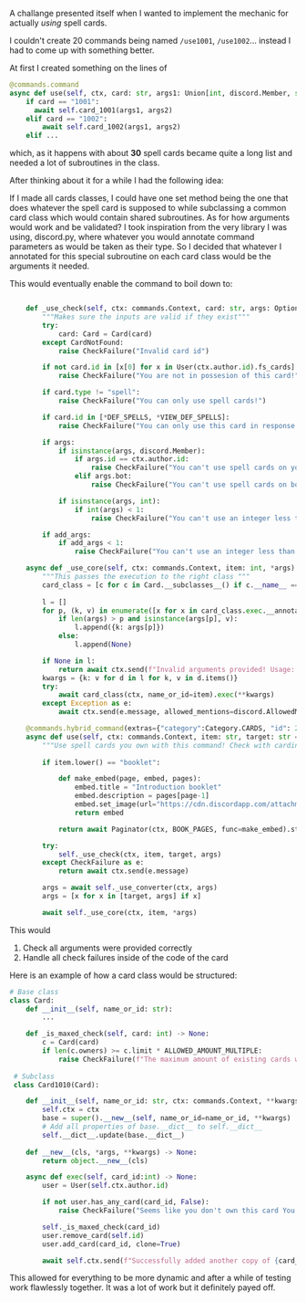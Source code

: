 A challange presented itself when I wanted to implement the mechanic for actually *using* spell cards.

I couldn't create 20 commands being named `/use1001`, `/use1002`... instead I had to come up with something better.

At first I created something on the lines of 
```py
@commands.command
async def use(self, ctx, card: str, args1: Union[int, discord.Member, str] = None, args2: Union[int, str] = None):
    if card == "1001":
      await self.card_1001(args1, args2)
    elif card == "1002":
        await self.card_1002(args1, args2)
    elif ...
```
which, as it happens with about **30** spell cards became quite a long list and needed a lot of subroutines in the class.

After thinking about it for a while I had the following idea:

If I made all cards classes, I could have one set method being the one that does whatever the spell card is supposed to while subclassing a common card class which would contain shared subroutines.
As for how arguments would work and be validated? I took inspiration from the very library I was using, discord.py, where whatever you would annotate command parameters as would be taken as their type. So I decided that whatever I annotated for this special subroutine on each card class would be the arguments it needed. 

This would eventually enable the command to boil down to:
```py

    def _use_check(self, ctx: commands.Context, card: str, args: Optional[Union[discord.Member, int, str]], add_args: Optional[int]) -> None:
        """Makes sure the inputs are valid if they exist"""
        try:
            card: Card = Card(card)
        except CardNotFound:
            raise CheckFailure("Invalid card id")

        if not card.id in [x[0] for x in User(ctx.author.id).fs_cards] and not card.id in [1036]:
            raise CheckFailure("You are not in possesion of this card!")

        if card.type != "spell":
            raise CheckFailure("You can only use spell cards!")

        if card.id in [*DEF_SPELLS, *VIEW_DEF_SPELLS]:
            raise CheckFailure("You can only use this card in response to an attack!")

        if args:
            if isinstance(args, discord.Member):
                if args.id == ctx.author.id:
                    raise CheckFailure("You can't use spell cards on yourself")
                elif args.bot:
                    raise CheckFailure("You can't use spell cards on bots")

            if isinstance(args, int):
                if int(args) < 1:
                    raise CheckFailure("You can't use an integer less than 1")

        if add_args:
            if add_args < 1:
                raise CheckFailure("You can't use an integer less than 1")

    async def _use_core(self, ctx: commands.Context, item: int, *args) -> None:
        """This passes the execution to the right class """
        card_class = [c for c in Card.__subclasses__() if c.__name__ == f"Card{item}"][0]
        
        l = []
        for p, (k, v) in enumerate([x for x in card_class.exec.__annotations__.items() if not str(x[0]) == "return"]):
            if len(args) > p and isinstance(args[p], v):
                l.append({k: args[p]})
            else:
                l.append(None)

        if None in l:
            return await ctx.send(f"Invalid arguments provided! Usage: `{self.client.command_prefix(self.client, ctx.message)[2]}use {item} " + " ".join([f"[{k}: {v.__name__}]" for k, v in card_class.exec.__annotations__.items() if not str(k) == "return"]) + "`", allowed_mentions=discord.AllowedMentions.none())
        kwargs = {k: v for d in l for k, v in d.items()}
        try:
            await card_class(ctx, name_or_id=item).exec(**kwargs)
        except Exception as e:
            await ctx.send(e.message, allowed_mentions=discord.AllowedMentions.none())

    @commands.hybrid_command(extras={"category":Category.CARDS, "id": 21}, usage="use <card_id> <required_arguments>")
    async def use(self, ctx: commands.Context, item: str, target: str = None, args: int = None):
        """Use spell cards you own with this command! Check with cardinfo what arguments are required."""
        
        if item.lower() == "booklet":

            def make_embed(page, embed, pages):
                embed.title = "Introduction booklet"
                embed.description = pages[page-1]
                embed.set_image(url="https://cdn.discordapp.com/attachments/759863805567565925/834794115148546058/image0.jpg")
                return embed

            return await Paginator(ctx, BOOK_PAGES, func=make_embed).start()

        try:
            self._use_check(ctx, item, target, args)
        except CheckFailure as e:
            return await ctx.send(e.message)

        args = await self._use_converter(ctx, args)
        args = [x for x in [target, args] if x]

        await self._use_core(ctx, item, *args)
```
This would
1) Check all arguments were provided correctly
2) Handle all check failures inside of the code of the card

Here is an example of how a card class would be structured:
```py
# Base class
class Card:
    def __init__(self, name_or_id: str):
        ...

    def _is_maxed_check(self, card: int) -> None:
        c = Card(card)
        if len(c.owners) >= c.limit * ALLOWED_AMOUNT_MULTIPLE:
            raise CheckFailure(f"The maximum amount of existing cards with id {card} is reached!")
            
 # Subclass
 class Card1010(Card):

    def __init__(self, name_or_id: str, ctx: commands.Context, **kwargs) -> None:
        self.ctx = ctx
        base = super().__new__(self, name_or_id=name_or_id, **kwargs)
        # Add all properties of base.__dict__ to self.__dict__
        self.__dict__.update(base.__dict__)
        
    def __new__(cls, *args, **kwargs) -> None:
        return object.__new__(cls)

    async def exec(self, card_id:int) -> None:
        user = User(self.ctx.author.id)

        if not user.has_any_card(card_id, False):
            raise CheckFailure("Seems like you don't own this card You already need to own a (non-fake) copy of the card you want to duplicate")

        self._is_maxed_check(card_id)
        user.remove_card(self.id)
        user.add_card(card_id, clone=True)

        await self.ctx.send(f"Successfully added another copy of {card_id} to your book!") 
 ```
 This allowed for everything to be more dynamic and after a while of testing work flawlessly together. It was a lot of work but it definitely payed off.

